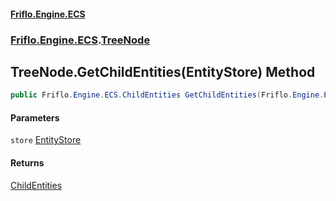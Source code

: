 #### [Friflo.Engine.ECS](index.md 'index')
### [Friflo.Engine.ECS](Friflo.Engine.ECS.md 'Friflo.Engine.ECS').[TreeNode](TreeNode.md 'Friflo.Engine.ECS.TreeNode')

## TreeNode.GetChildEntities(EntityStore) Method

```csharp
public Friflo.Engine.ECS.ChildEntities GetChildEntities(Friflo.Engine.ECS.EntityStore store);
```
#### Parameters

<a name='Friflo.Engine.ECS.TreeNode.GetChildEntities(Friflo.Engine.ECS.EntityStore).store'></a>

`store` [EntityStore](EntityStore.md 'Friflo.Engine.ECS.EntityStore')

#### Returns
[ChildEntities](ChildEntities.md 'Friflo.Engine.ECS.ChildEntities')